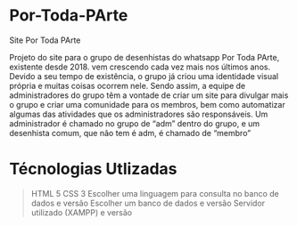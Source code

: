 # Por-Toda-PArte
Site Por Toda PArte

Projeto do site para o grupo de desenhistas do whatsapp Por Toda PArte, existente desde
2018. vem crescendo cada vez mais nos últimos anos. Devido a seu tempo de existência, o
grupo já criou uma identidade visual própria e muitas coisas ocorrem nele. Sendo assim, a
equipe de administradores do grupo têm a vontade de criar um site para divulgar mais o
grupo e criar uma comunidade para os membros, bem como automatizar algumas das
atividades que os administradores são responsáveis. Um administrador é chamado no
grupo de “adm” dentro do grupo, e um desenhista comum, que não tem é adm, é chamado
de “membro”

# Técnologias Utlizadas

> HTML 5
> CSS 3
> Escolher uma linguagem para consulta no banco de dados e versão
> Escolher um banco de dados e versão
> Servidor utilizado (XAMPP) e versão
